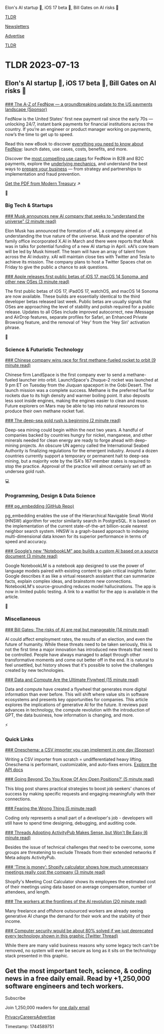 Elon's AI startup 🤖, iOS 17 beta 📱, Bill Gates on AI risks 📝

[TLDR](/)

[Newsletters](/newsletters)

[Advertise](https://advertise.tldr.tech/)

[TLDR](/)

# TLDR 2023-07-13

## Elon's AI startup 🤖, iOS 17 beta 📱, Bill Gates on AI risks 📝

### 

[### The A-Z of FedNow — a groundbreaking update to the US payments landscape (Sponsor)](https://www.moderntreasury.com/resources/fednow-complete-primer?utm_source=tldr&amp;utm_medium=email&amp;utm_campaign=tldr_fednow_primer)

FedNow is the United States' first new payment rail since the early 70s — unlocking 24/7, instant bank payments for financial institutions across the country. If you’re an engineer or product manager working on payments, now’s the time to get up to speed.

Read this new eBook to discover [everything you need to know about FedNow](https://www.moderntreasury.com/resources/fednow-complete-primer?utm_source=tldr&utm_medium=email&utm_campaign=tldr_fednow_primer): launch dates, use cases, costs, benefits, and more.

Discover the [most compelling use cases](https://www.moderntreasury.com/resources/fednow-complete-primer?utm_source=tldr&utm_medium=email&utm_campaign=tldr_fednow_primer) for FedNow in B2B and B2C payments, explore the [underlying mechanics](https://www.moderntreasury.com/resources/fednow-complete-primer?utm_source=tldr&utm_medium=email&utm_campaign=tldr_fednow_primer), and understand the best ways to [prepare your business](https://www.moderntreasury.com/resources/fednow-complete-primer?utm_source=tldr&utm_medium=email&utm_campaign=tldr_fednow_primer) — from strategy and partnerships to implementation and fraud prevention.

[Get the PDF from Modern Treasury](https://www.moderntreasury.com/resources/fednow-complete-primer?utm_source=tldr&utm_medium=email&utm_campaign=tldr_fednow_primer) ↗️

📱

### Big Tech & Startups

[### Musk announces new AI company that seeks to “understand the universe” (2 minute read)](https://arstechnica.com/information-technology/2023/07/musk-announces-new-ai-company-that-seeks-to-understand-the-universe/?utm_source=tldrnewsletter)

Elon Musk has announced the formation of xAI, a company aimed at understanding the true nature of the universe. Musk and the operator of his family office incorporated X.AI in March and there were reports that Musk was in talks for potential funding of a new AI startup in April. xAI’s core team will be led by Musk himself. The team will have an array of talent from across the AI industry. xAI will maintain close ties with Twitter and Tesla to achieve its mission. The company plans to host a Twitter Spaces chat on Friday to give the public a chance to ask questions.

[### Apple releases first public betas of iOS 17, macOS 14 Sonoma, and other new OSes (3 minute read)](https://arstechnica.com/gadgets/2023/07/apple-releases-first-public-betas-of-ios-17-macos-14-sonoma-and-other-new-oses/?utm_source=tldrnewsletter)

The first public betas of iOS 17, iPadOS 17, watchOS, and macOS 14 Sonoma are now available. These builds are essentially identical to the third developer betas released last week. Public betas are usually signals that OSes are approaching the level of stability and polish required for a public release. Updates to all OSes include improved autocorrect, new iMessage and AirDrop features, separate profiles for Safari, an Enhanced Private Browsing feature, and the removal of 'Hey' from the 'Hey Siri' activation phrase.

🚀

### Science & Futuristic Technology

[### Chinese company wins race for first methane-fueled rocket to orbit (9 minute read)](https://arstechnica.com/space/2023/07/chinese-company-wins-race-for-first-methane-fueled-rocket-to-orbit/?utm_source=tldrnewsletter)

Chinese firm LandSpace is the first company ever to send a methane-fueled launcher into orbit. LaunchSpace's Zhuque-2 rocket was launched at 9 pm ET on Tuesday from the Jiuquan spaceport in the Gobi Desert. The launch mission was a complete success. Methane is the preferred fuel for rockets due to its high density and warmer boiling point. It also deposits less soot inside engines, making the engines easier to clean and reuse. Future explorers on Mars may be able to tap into natural resources to produce their own methane rocket fuel.

[### The deep-sea gold rush is beginning (2 minute read)](https://www.semafor.com/article/07/12/2023/deep-sea-mining-gold-rush?utm_source=tldrnewsletter)

Deep-sea mining could begin within the next two years. A handful of companies backed by countries hungry for nickel, manganese, and other minerals needed for clean energy are ready to forge ahead with deep-mining projects. An obscure UN agency called the International Seabed Authority is finalizing regulations for the emergent industry. Around a dozen countries currently support a temporary or permanent halt to deep-sea mining, but a majority vote by the ISA's 167 member states is required to stop the practice. Approval of the practice will almost certainly set off an undersea gold rush.

💻

### Programming, Design & Data Science

[### pg\_embedding (GitHub Repo)](https://github.com/neondatabase/pg_embedding?utm_source=tldrnewsletter)

pg\_embedding enables the use of the Hierarchical Navigable Small World (HNSW) algorithm for vector similarity search in PostgreSQL. It is based on the implementation of the current state-of-the-art billion-scale nearest neighbor search system. HNSW is a graph-based approach to indexing multi-dimensional data known for its superior performance in terms of speed and accuracy.

[### Google’s new “NotebookLM” app builds a custom AI based on a source document (3 minute read)](https://arstechnica.com/gadgets/2023/07/googles-new-notebooklm-app-builds-a-custom-ai-based-on-a-source-document/?utm_source=tldrnewsletter)

Google NotebookLM is a notebook app designed to use the power of language models paired with existing content to gain critical insights faster. Google describes it as like a virtual research assistant that can summarize facts, explain complex ideas, and brainstorm new connections. NotebookLM's source-grounding reduces model hallucinations. The app is now in limited public testing. A link to a waitlist for the app is available in the article.

🎁

### Miscellaneous

[### Bill Gates: The risks of AI are real but manageable (14 minute read)](https://www.gatesnotes.com/The-risks-of-AI-are-real-but-manageable?utm_source=tldrnewsletter)

AI could affect employment rates, the results of an election, and even the future of humanity. While these threats need to be taken seriously, this is not the first time a major innovation has introduced new threats that need to be controlled. People have always managed to adapt through other transformative moments and come out better off in the end. It is natural to feel unsettled, but history shows that it's possible to solve the challenges created by new technologies.

[### Data and Compute Are the Ultimate Flywheel (15 minute read)](https://every.to/p/data-in-the-age-of-ai?utm_source=tldrnewsletter)

Data and compute have created a flywheel that generates more digital information than ever before. This will shift where value sits in software ecosystems and presents key opportunities for companies. This article explores the implications of generative AI for the future. It reviews past advances in technology, the compute revolution with the introduction of GPT, the data business, how information is changing, and more.

⚡

### Quick Links

[### Oneschema: a CSV importer you can implement in one day (Sponsor)](https://www.oneschema.co/?utm_source=tldr&amp;utm_medium=newsletter&amp;utm_campaign=)

Writing a CSV importer from scratch = undifferentiated heavy lifting. Oneschema is performant, customizable, and auto-fixes errors. [Explore the API docs](https://www.oneschema.co/?utm_source=tldr&utm_medium=newsletter&utm_campaign=)

[### Going Beyond ‘Do You Know Of Any Open Positions?’ (5 minute read)](https://www.dewanahmed.com/do-you-know-of-any-open-positions/?utm_source=tldrnewsletter)

This blog post shares practical strategies to boost job seekers' chances of success by making specific requests and engaging meaningfully with their connections.

[### Fearing the Wrong Thing (5 minute read)](https://www.oreilly.com/radar/fearing-the-wrong-thing/?utm_source=tldrnewsletter)

Coding only represents a small part of a developer's job - developers will still have to spend time designing, debugging, and auditing code.

[### Threads Adopting ActivityPub Makes Sense, but Won't Be Easy (6 minute read)](https://thenewstack.io/threads-adopting-activitypub-makes-sense-but-wont-be-easy/?utm_source=tldrnewsletter)

Besides the issue of technical challenges that need to be overcome, some groups are threatening to exclude Threads from their extended networks if Meta adopts ActivityPub.

[### ‘Time is money’: Shopify calculator shows how much unnecessary meetings really cost the company (3 minute read)](https://www.cnn.com/2023/07/12/tech/shopify-meeting-cost-calculator/index.html?utm_source=tldrnewsletter)

Shopify's Meeting Cost Calculator shows its employees the estimated cost of their meetings using data based on average compensation, number of attendees, and length.

[### The workers at the frontlines of the AI revolution (20 minute read)](https://restofworld.org/2023/ai-revolution-outsourced-workers/?utm_source=tldrnewsletter)

Many freelance and offshore outsourced workers are already seeing generative AI change the demand for their work and the stability of their income.

[### Computer security would be about 80% solved if we just deprecated every technology shown in this graphic (Twitter Thread)](https://twitter.com/matthew_d_green/status/1679135426806784004?utm_source=tldrnewsletter)

While there are many valid business reasons why some legacy tech can't be removed, no system will ever be secure as long as it sits on the technology stack presented in this graphic.

## Get the most important tech, science, & coding news in a free daily email. Read by +1,250,000 software engineers and tech workers.

Subscribe

Join 1,250,000 readers for [one daily email](/api/latest/tech)

[Privacy](/privacy)[Careers](https://jobs.ashbyhq.com/tldr.tech)[Advertise](/tech/advertise)

Timestamp: 1744589751